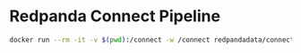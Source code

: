 # Redpanda Connect Pipeline

```bash
docker run --rm -it -v $(pwd):/connect -w /connect redpandadata/connect:4.46 run
```
